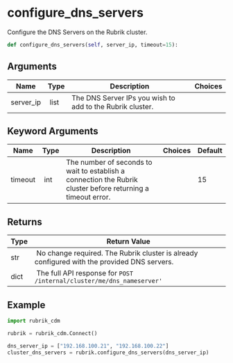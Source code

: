 # configure_dns_servers

Configure the DNS Servers on the Rubrik cluster.

```py
def configure_dns_servers(self, server_ip, timeout=15):
```

## Arguments

| Name        | Type | Description                                                                 | Choices |
|-------------|------|-----------------------------------------------------------------------------|---------|
| server_ip  | list | The DNS Server IPs you wish to add to the Rubrik cluster. |  |

## Keyword Arguments

| Name        | Type | Description                                                                 | Choices | Default |
|-------------|------|-----------------------------------------------------------------------------|---------|---------|
| timeout  | int | The number of seconds to wait to establish a connection the Rubrik cluster before returning a timeout error.  |  | 15 |

## Returns

| Type | Return Value                                                                                  |
|------|-----------------------------------------------------------------------------------------------|
| str | No change required. The Rubrik cluster is already configured with the provided DNS servers. |
| dict | The full API response for `POST /internal/cluster/me/dns_nameserver'` |



## Example

```py
import rubrik_cdm

rubrik = rubrik_cdm.Connect()

dns_server_ip = ["192.168.100.21", "192.168.100.22"]
cluster_dns_servers = rubrik.configure_dns_servers(dns_server_ip)

```
